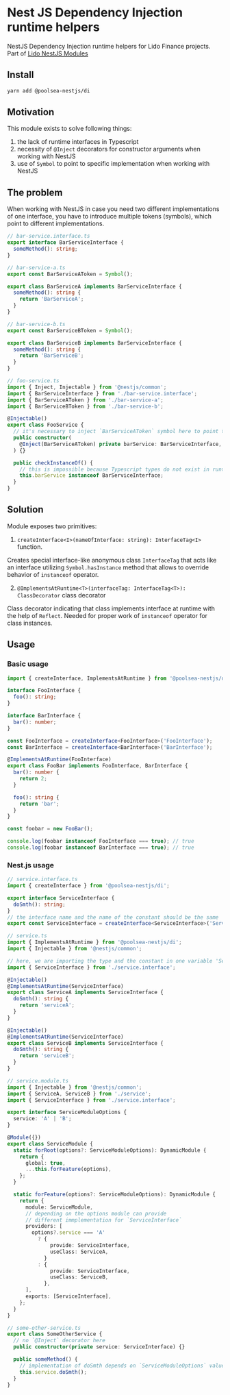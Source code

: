 # Nest JS Dependency Injection runtime helpers

NestJS Dependency Injection runtime helpers for Lido Finance projects.
Part of [Lido NestJS Modules](https://github.com/lidofinance/lido-nestjs-modules/#readme)

## Install

```bash
yarn add @poolsea-nestjs/di
```

## Motivation

This module exists to solve following things:

1. the lack of runtime interfaces in Typescript
2. necessity of `@Inject` decorators for constructor arguments when working with NestJS
3. use of `Symbol` to point to specific implementation when working with NestJS

## The problem

When working with NestJS in case you need two different implementations of one interface,
you have to introduce multiple tokens (symbols), which point to different implementations.

```ts
// bar-service.interface.ts
export interface BarServiceInterface {
  someMethod(): string;
}
```

```ts
// bar-service-a.ts
export const BarServiceAToken = Symbol();

export class BarServiceA implements BarServiceInterface {
  someMethod(): string {
    return 'BarServiceA';
  }
}
```

```ts
// bar-service-b.ts
export const BarServiceBToken = Symbol();

export class BarServiceB implements BarServiceInterface {
  someMethod(): string {
    return 'BarServiceB';
  }
}
```

```ts
// foo-service.ts
import { Inject, Injectable } from '@nestjs/common';
import { BarServiceInterface } from './bar-service.interface';
import { BarServiceAToken } from './bar-service-a';
import { BarServiceBToken } from './bar-service-b';

@Injectable()
export class FooService {
  // it's necessary to inject `BarServiceAToken` symbol here to point to specific implementation
  public constructor(
    @Inject(BarServiceAToken) private barService: BarServiceInterface,
  ) {}

  public checkInstanceOf() {
    // this is impossible because Typescript types do not exist in runtime
    this.barService instanceof BarServiceInterface;
  }
}
```

## Solution

Module exposes two primitives:

1. `createInterface<I>(nameOfInterface: string): InterfaceTag<I>` function.

Creates special interface-like anonymous class `InterfaceTag` that acts like an interface
utilizing `Symbol.hasInstance` method that allows to override behavior of `instanceof` operator.

2. `@ImplementsAtRuntime<T>(interfaceTag: InterfaceTag<T>): ClassDecorator` class decorator

Class decorator indicating that class implements interface at runtime with the help of `Reflect`.
Needed for proper work of `instanceof` operator for class instances.

## Usage

### Basic usage

```ts
import { createInterface, ImplementsAtRuntime } from '@poolsea-nestjs/di';

interface FooInterface {
  foo(): string;
}

interface BarInterface {
  bar(): number;
}

const FooInterface = createInterface<FooInterface>('FooInterface');
const BarInterface = createInterface<BarInterface>('BarInterface');

@ImplementsAtRuntime(FooInterface)
export class FooBar implements FooInterface, BarInterface {
  bar(): number {
    return 2;
  }

  foo(): string {
    return 'bar';
  }
}

const foobar = new FooBar();

console.log(foobar instanceof FooInterface === true); // true
console.log(foobar instanceof BarInterface === true); // true
```

### Nest.js usage

```ts
// service.interface.ts
import { createInterface } from '@poolsea-nestjs/di';

export interface ServiceInterface {
  doSmth(): string;
}
// the interface name and the name of the constant should be the same
export const ServiceInterface = createInterface<ServiceInterface>('ServiceInterface');
```

```ts
// service.ts
import { ImplementsAtRuntime } from '@poolsea-nestjs/di';
import { Injectable } from '@nestjs/common';

// here, we are importing the type and the constant in one variable 'ServiceInterface'
import { ServiceInterface } from './service.interface';

@Injectable()
@ImplementsAtRuntime(ServiceInterface)
export class ServiceA implements ServiceInterface {
  doSmth(): string {
    return 'serviceA';
  }
}

@Injectable()
@ImplementsAtRuntime(ServiceInterface)
export class ServiceB implements ServiceInterface {
  doSmth(): string {
    return 'serviceB';
  }
}
```

```ts
// service.module.ts
import { Injectable } from '@nestjs/common';
import { ServiceA, ServiceB } from './service';
import { ServiceInterface } from './service.interface';

export interface ServiceModuleOptions {
  service: 'A' | 'B';
}

@Module({})
export class ServiceModule {
  static forRoot(options?: ServiceModuleOptions): DynamicModule {
    return {
      global: true,
      ...this.forFeature(options),
    };
  }

  static forFeature(options?: ServiceModuleOptions): DynamicModule {
    return {
      module: ServiceModule,
      // depending on the options module can provide
      // different immplementation for `ServiceInterface`
      providers: [
        options?.service === 'A'
          ? {
              provide: ServiceInterface,
              useClass: ServiceA,
            }
          : {
              provide: ServiceInterface,
              useClass: ServiceB,
            },
      ],
      exports: [ServiceInterface],
    };
  }
}
```

```ts
// some-other-service.ts
export class SomeOtherService {
  // no `@Inject` decorator here
  public constructor(private service: ServiceInterface) {}

  public someMethod() {
    // implementation of doSmth depends on `ServiceModuleOptions` value
    this.service.doSmth();
  }
}
```
